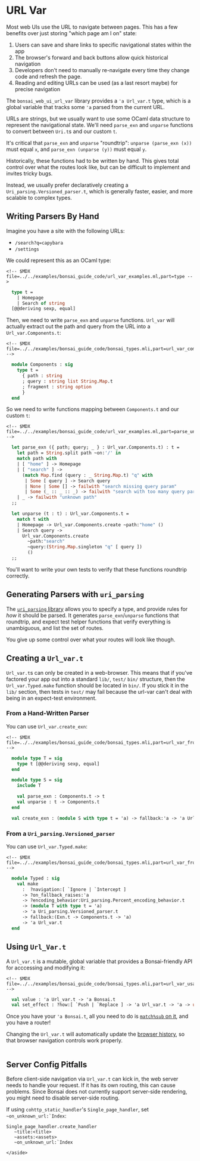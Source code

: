 # URL Var

Most web UIs use the URL to navigate between pages. This has a few
benefits over just storing "which page am I on" state:

1.  Users can save and share links to specific navigational states
    within the app
2.  The browser's forward and back buttons allow quick historical
    navigation
3.  Developers don't need to manually re-navigate every time they change
    code and refresh the page.
4.  Reading and editing URLs can be used (as a last resort maybe) for
    precise navigation

The `bonsai_web_ui_url_var` library provides a `'a Url_var.t` type,
which is a global variable that tracks some `'a` parsed from the current
URL.

URLs are strings, but we usually want to use some OCaml data structure
to represent the navigational state. We'll need `parse_exn` and
`unparse` functions to convert between `Uri.t`s and our custom `t`.

It's critical that `parse_exn` and `unparse` "roundtrip":
`unparse (parse_exn (x))` must equal `x`, and `parse_exn (unparse (y))`
must equal `y`.

Historically, these functions had to be written by hand. This gives
total control over what the routes look like, but can be difficult to
implement and invites tricky bugs.

Instead, we usually prefer declaratively creating a
`Uri_parsing.Versioned_parser.t`, which is generally faster, easier, and
more scalable to complex types.

## Writing Parsers By Hand

Imagine you have a site with the following URLs:

-   `/search?q=capybara`
-   `/settings`

We could represent this as an OCaml type:

```{=html}
<!-- $MDX file=../../examples/bonsai_guide_code/url_var_examples.ml,part=type -->
```
``` ocaml
  type t =
    | Homepage
    | Search of string
  [@@deriving sexp, equal]
```

Then, we need to write `parse_exn` and `unparse` functions. `Url_var`
will actually extract out the path and query from the URL into a
`Url_var.Components.t`:

```{=html}
<!-- $MDX file=../../examples/bonsai_guide_code/bonsai_types.mli,part=url_var_components -->
```
``` ocaml
  module Components : sig
    type t =
      { path : string
      ; query : string list String.Map.t
      ; fragment : string option
      }
  end
```

So we need to write functions mapping between `Components.t` and our
custom `t`:

```{=html}
<!-- $MDX file=../../examples/bonsai_guide_code/url_var_examples.ml,part=parse_unparse -->
```
``` ocaml
  let parse_exn ({ path; query; _ } : Url_var.Components.t) : t =
    let path = String.split path ~on:'/' in
    match path with
    | [ "home" ] -> Homepage
    | [ "search" ] ->
      (match Map.find (query : _ String.Map.t) "q" with
       | Some [ query ] -> Search query
       | None | Some [] -> failwith "search missing query param"
       | Some (_ :: _ :: _) -> failwith "search with too many query params")
    | _ -> failwith "unknown path"
  ;;

  let unparse (t : t) : Url_var.Components.t =
    match t with
    | Homepage -> Url_var.Components.create ~path:"home" ()
    | Search query ->
      Url_var.Components.create
        ~path:"search"
        ~query:(String.Map.singleton "q" [ query ])
        ()
  ;;
```

You'll want to write your own tests to verify that these functions
roundtrip correctly.

## Generating Parsers with `uri_parsing`

The [`uri_parsing` library](./uri_parsing.mdx) allows you to specify a
type, and provide rules for *how* it should be parsed. It generates
`parse_exn`/`unparse` functions that roundtrip, and expect test helper
functions that verify everything is unambiguous, and list the set of
routes.

You give up some control over what your routes will look like though.

## Creating a `Url_var.t`

`Url_var.t`s can only be created in a web-browser. This means that if
you've factored your app out into a standard `lib/`, `test/` `bin/`
structure, then the `Url_var.Typed.make` function should be located in
`bin/`. If you stick it in the `lib/` section, then tests in `test/` may
fail because the url-var can't deal with being in an expect-test
environment.

### From a Hand-Written Parser

You can use `Url_var.create_exn`:

```{=html}
<!-- $MDX file=../../examples/bonsai_guide_code/bonsai_types.mli,part=url_var_from_handwritten -->
```
``` ocaml
  module type T = sig
    type t [@@deriving sexp, equal]
  end

  module type S = sig
    include T

    val parse_exn : Components.t -> t
    val unparse : t -> Components.t
  end

  val create_exn : (module S with type t = 'a) -> fallback:'a -> 'a Url_var.t
```

### From a `Uri_parsing.Versioned_parser`

You can use `Url_var.Typed.make`:

```{=html}
<!-- $MDX file=../../examples/bonsai_guide_code/bonsai_types.mli,part=url_var_from_uri_parsing -->
```
``` ocaml
  module Typed : sig
    val make
      :  ?navigation:[ `Ignore | `Intercept ]
      -> ?on_fallback_raises:'a
      -> ?encoding_behavior:Uri_parsing.Percent_encoding_behavior.t
      -> (module T with type t = 'a)
      -> 'a Uri_parsing.Versioned_parser.t
      -> fallback:(Exn.t -> Components.t -> 'a)
      -> 'a Url_var.t
  end
```

## Using `Url_Var.t`

A `Url_var.t` is a mutable, global variable that provides a
Bonsai-friendly API for acccessing and modifying it:

```{=html}
<!-- $MDX file=../../examples/bonsai_guide_code/bonsai_types.mli,part=url_var_usage_api -->
```
``` ocaml
  val value : 'a Url_var.t -> 'a Bonsai.t
  val set_effect : ?how:[ `Push | `Replace ] -> 'a Url_var.t -> 'a -> unit Effect.t
```

Once you have your `'a Bonsai.t`, all you need to do is [`match%sub` on
it](../guide/05-control_flow.mdx), and you have a router!

Changing the `Url_var.t` will automatically update the [browser
history](https://developer.mozilla.org/en-US/docs/Web/API/History_API),
so that browser navigation controls work properly.

```{=html}
```
## Server Config Pitfalls

Before client-side navigation via `Url_var.t` can kick in, the web
server needs to handle your request. If it has its own routing, this can
cause problems. Since Bonsai does not currently support server-side
rendering, you might need to disable server-side routing.

If using `cohttp_static_handler`'s `Single_page_handler`, set
`` ~on_unknown_url:`Index ``:

    Single_page_handler.create_handler
       ~title:<title>
       ~assets:<assets>
       ~on_unknown_url:`Index

```{=html}
</aside>
```
